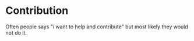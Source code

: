# Contribution
Often people says "i want to help and contribute" but most likely they would not do it.